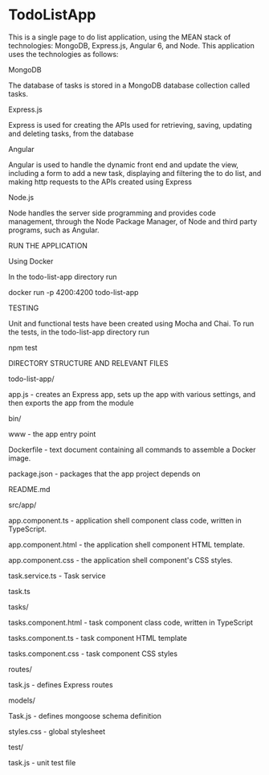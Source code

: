 # TodoListApp

This is a single page to do list application, using the MEAN stack of technologies: MongoDB, Express.js, Angular 6, and Node. This application uses the technologies as follows:

MongoDB

The database of tasks is stored in a MongoDB database collection called tasks.

Express.js

Express is used for creating the APIs used for retrieving, saving, updating and deleting tasks, from the database

Angular

Angular is used to handle the dynamic front end and update the view, including a form to add a new task, displaying and filtering the to do list, and
making http requests to the APIs created using Express

Node.js

Node handles the server side programming and provides code management, through the Node Package Manager, of Node and third party programs, such as Angular.

RUN THE APPLICATION

Using Docker

In the todo-list-app directory run

docker run -p 4200:4200 todo-list-app

TESTING

Unit and functional tests have been created using Mocha and Chai. To run the tests, in the todo-list-app directory run

npm test

DIRECTORY STRUCTURE AND RELEVANT FILES

todo-list-app/

app.js -  creates an Express app, sets up the app with various settings, and then exports the app from the module

bin/

www - the app entry point

Dockerfile - text document containing all  commands to assemble a Docker image.

package.json - packages that the app project depends on

README.md

src/app/

app.component.ts    - application shell component class code, written in TypeScript.

app.component.html  - the application shell component HTML template.

app.component.css   - the application shell component's CSS styles.

task.service.ts  -    Task service

task.ts

tasks/

tasks.component.html - task component class code, written in TypeScript

tasks.component.ts   - task component HTML template

tasks.component.css  - task component CSS styles

routes/

task.js - defines Express routes

models/

Task.js - defines mongoose schema definition

styles.css - global stylesheet

test/

task.js - unit test file

